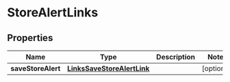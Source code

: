 
# StoreAlertLinks

## Properties
Name | Type | Description | Notes
------------ | ------------- | ------------- | -------------
**saveStoreAlert** | [**LinksSaveStoreAlertLink**](LinksSaveStoreAlertLink.md) |  |  [optional]



